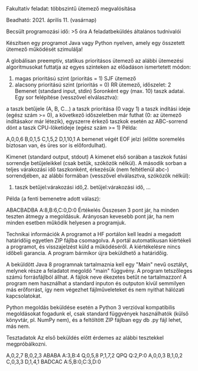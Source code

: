 Fakultatív feladat: többszintű ütemező megvalósítása

Beadható: 2021. április 11. (vasárnap)

Becsült programozási idő: >5 óra
A feladatbeküldés általános tudnivalói

Készítsen egy programot Java vagy Python nyelven, amely egy összetett ütemező működését szimulálja!

A globálisan preemptív, statikus prioritásos ütemező az alábbi ütemezési algoritmusokat futtatja az egyes szinteken az előadáson ismertetett módon:

1. magas prioritású szint (prioritás = 1) SJF ütemező
2. alacsony prioritású szint (prioritás = 0) RR ütemező, időszelet: 2
   Bemenet (standard input, stdin)
   Soronként egy (max. 10) taszk adatai. Egy sor felépítése (vesszővel elválasztva):

a taszk betűjele (A, B, C...)
a taszk prioritása (0 vagy 1)
a taszk indítási ideje (egész szám >= 0), a következő időszeletben már futhat (0: az ütemező indításakor már létezik), egyszerre érkező taszkok esetén az ABC-sorrend dönt
a taszk CPU-löketideje (egész szám >= 1)
Példa:

A,0,0,6
B,0,1,5
C,1,5,2
D,1,10,1
A bemenet végét EOF jelzi (előtte soremelés biztosan van, és üres sor is előfordulhat).

Kimenet (standard output, stdout)
A kimenet első sorában a taszkok futási sorrendje betűjeleikkel (csak betűk, szóközök nélkül).
A második sorban a teljes várakozási idő taszkonként, érkezésük (nem feltétlenül abc-) sorrendjében, az alábbi formában (vesszővel elválasztva, szóközök nélkül):

1. taszk betűjel:várakozási idő,2. betűjel:várakozási idő, ...

Példa (a fenti bemenetre adott válasz):

ABACBADBA
A:8,B:6,C:0,D:0
Értékelés
Összesen 3 pont jár, ha minden teszten átmegy a megoldásuk. Arányosan kevesebb pont jár, ha nem minden esetben működik helyesen a programjuk.

Technikai információk
A programot a HF portálon kell leadni a megadott határidőig egyetlen ZIP fájlba csomagolva. A portál automatikusan kiértékeli a programot, és visszajelzést küld a működéséről. A kiértékelésre nincs időbeli garancia. A program bármikor újra beküldhető a határidőig.

A beküldött Java 8 programnak tartalmaznia kell egy "Main" nevű osztályt, melynek része a feladatot megoldó "main" függvény. A program tetszőleges számú forrásfájlból állhat. A fájlok neve ékezetes betűt ne tartalmazzon! A program nem használhat a standard inputon és outputon kívül semmilyen más erőforrást, így nem végezhet fájlműveleteket és nem nyithat hálózati kapcsolatokat.

Python megoldás beküldése esetén a Python 3 verzióval kompatibilis megoldásokat fogadunk el, csak standard függvények használhatók (külső könyvtár, pl. NumPy nem), és a feltöltött ZIP fájlban egy db .py fájl lehet, más nem.

Tesztadatok
Az első beküldés előtt érdemes az alábbi tesztekkel megpróbálkozni.

A,0,2,7
B,0,2,3
ABABA
A:3,B:4
Q,0,5,8
P,1,7,2
QPQ
Q:2,P:0
A,0,0,3
B,1,0,2
C,0,3,3
D,1,4,1
BADCAC
A:5,B:0,C:3,D:0